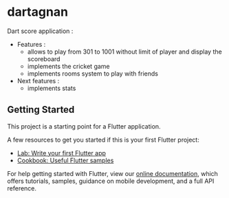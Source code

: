 # dartagnan

Dart score application :
  - Features :
    - allows to play from 301 to 1001 without limit of player and display the scoreboard
    - implements the cricket game
    - implements rooms system to play with friends
  - Next features :
    - implements stats
    

## Getting Started

This project is a starting point for a Flutter application.

A few resources to get you started if this is your first Flutter project:

- [Lab: Write your first Flutter app](https://flutter.dev/docs/get-started/codelab)
- [Cookbook: Useful Flutter samples](https://flutter.dev/docs/cookbook)

For help getting started with Flutter, view our
[online documentation](https://flutter.dev/docs), which offers tutorials,
samples, guidance on mobile development, and a full API reference.
